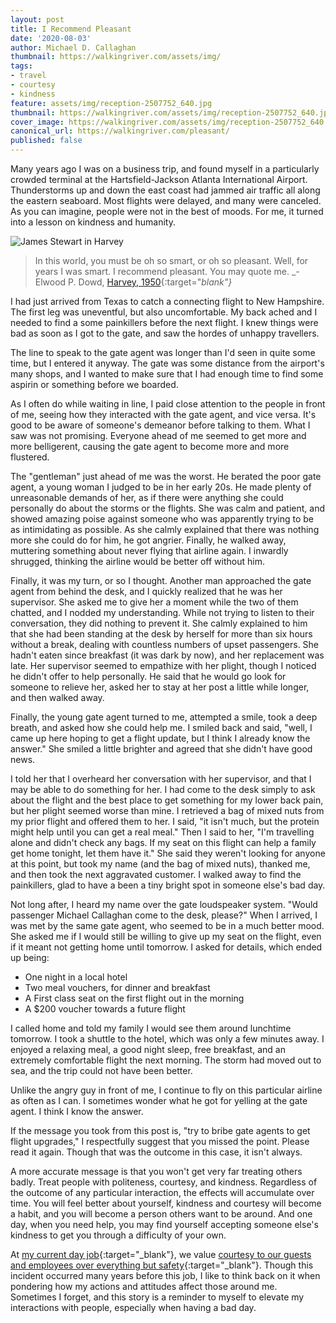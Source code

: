 ```yaml
---
layout: post
title: I Recommend Pleasant
date: '2020-08-03'
author: Michael D. Callaghan
thumbnail: https://walkingriver.com/assets/img/
tags: 
- travel 
- courtesy
- kindness
feature: assets/img/reception-2507752_640.jpg
thumbnail: https://walkingriver.com/assets/img/reception-2507752_640.jpg
cover_image: https://walkingriver.com/assets/img/reception-2507752_640.jpg
canonical_url: https://walkingriver.com/pleasant/
published: false
---
```


Many years ago I was on a business trip, and found myself in a particularly crowded terminal at the Hartsfield-Jackson Atlanta International Airport. Thunderstorms up and down the east coast had jammed air traffic all along the eastern seaboard. Most flights were delayed, and many were canceled. As you can imagine, people were not in the best of moods. For me, it turned into a lesson on kindness and humanity.

<!--more-->

![James Stewart in Harvey](https://walkingriver.com/assets/img/harvey.png)

>In this world, you must be oh so smart, or oh so pleasant. Well, for years I was smart. I recommend pleasant. You may quote me.
> _-Elwood P. Dowd, [Harvey, 1950](https://www.imdb.com/title/tt0042546/){:target="_blank"}_


I had just arrived from Texas to catch a connecting flight to New Hampshire. The first leg was uneventful, but also uncomfortable. My back ached and I needed to find a some painkillers before the next flight. I knew things were bad as soon as I got to the gate, and saw the hordes of unhappy travellers. 

The line to speak to the gate agent was longer than I'd seen in quite some time, but I entered it anyway. The gate was some distance from the airport's many shops, and I wanted to make sure that I had enough time to find some aspirin or something before we boarded. 

As I often do while waiting in line, I paid close attention to the people in front of me, seeing how they interacted with the gate agent, and vice versa. It's good to be aware of someone's demeanor before talking to them. What I saw was not promising. Everyone ahead of me seemed to get more and more belligerent, causing the gate agent to become more and more flustered.

The "gentleman" just ahead of me was the worst. He berated the poor gate agent, a young woman I judged to be in her early 20s. He made plenty of unreasonable demands of her, as if there were anything she could personally do about the storms or the flights. She was calm and patient, and showed amazing poise against someone who was apparently trying to be as intimidating as possible. As she calmly explained that there was nothing more she could do for him, he got angrier. Finally, he walked away, muttering something about never flying that airline again. I inwardly shrugged, thinking the airline would be better off without him.

Finally, it was my turn, or so I thought. Another man approached the gate agent from behind the desk, and I quickly realized that he was her supervisor. She asked me to give her a moment while the two of them chatted, and I nodded my understanding. While not trying to listen to their conversation, they did nothing to prevent it. She calmly explained to him that she had been standing at the desk by herself for more than six hours without a break, dealing with countless numbers of upset passengers. She hadn't eaten since breakfast (it was dark by now), and her replacement was late. Her supervisor seemed to empathize with her plight, though I noticed he didn't offer to help personally. He said that he would go look for someone to relieve her, asked her to stay at her post a little while longer, and then walked away.

Finally, the young gate agent turned to me, attempted a smile, took a deep breath, and asked how she could help me. I smiled back and said, "well, I came up here hoping to get a flight update, but I think I already know the answer." She smiled a little brighter and agreed that she didn't have good news. 

I told her that I overheard her conversation with her supervisor, and that I may be able to do something for her. I had come to the desk simply to ask about the flight and the best place to get something for my lower back pain, but her plight seemed worse than mine. I retrieved a bag of mixed nuts from my prior flight and offered them to her. I said, "it isn't much, but the protein might help until you can get a real meal." Then I said to her, "I'm travelling alone and didn't check any bags. If my seat on this flight can help a family get home tonight, let them have it." She said they weren't looking for anyone at this point, but took my name (and the bag of mixed nuts), thanked me, and then took the next aggravated customer. I walked away to find the painkillers, glad to have a been a tiny bright spot in someone else's bad day.

Not long after, I heard my name over the gate loudspeaker system. "Would passenger Michael Callaghan come to the desk, please?" When I arrived, I was met by the same gate agent, who seemed to be in a much better mood. She asked me if I would still be willing to give up my seat on the flight, even if it meant not getting home until tomorrow. I asked for details, which ended up being:

- One night in a local hotel
- Two meal vouchers, for dinner and breakfast
- A First class seat on the first flight out in the morning
- A $200 voucher towards a future flight

I called home and told my family I would see them around lunchtime tomorrow. I took a shuttle to the hotel, which was only a few minutes away. I enjoyed a relaxing meal, a good night sleep, free breakfast, and an extremely comfortable flight the next morning. The storm had moved out to sea, and the trip could not have been better. 

Unlike the angry guy in front of me, I continue to fly on this particular airline as often as I can. I sometimes wonder what he got for yelling at the gate agent. I think I know the answer.

If the message you took from this post is, "try to bribe gate agents to get flight upgrades," I respectfully suggest that you missed the point. Please read it again. Though that was the outcome in this case, it isn't always. 

A more accurate message is that you won't get very far treating others badly. Treat people with politeness, courtesy, and kindness. Regardless of the outcome of any particular interaction, the effects will accumulate over time. You will feel better about yourself, kindness and courtesy will become a habit, and you will become a person others want to be around. And one day, when you need help, you may find yourself accepting someone else's kindness to get you through a difficulty of your own.

At [my current day job](https://walkingriver.com/why-disney-1/){:target="_blank"}, we value [courtesy to our guests and employees over everything but safety](https://walkingriver.com/four-keys/){:target="_blank"}. Though this incident occurred many years before this job, I like to think back on it when pondering how my actions and attitudes affect those around me. Sometimes I forget, and this story is a reminder to myself to elevate my interactions with people, especially when having a bad day.


